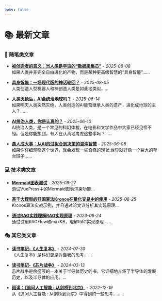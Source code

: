 ```yaml
---
home: false
---
```


# 📚 最新文章

### 📝 随笔类文章
- **[被创造者的意义：当人类是宇宙的“数据采集员”](/essays/20250808-bczzdyy.html)** - *2025-08-08*  
  如果人类并非完全自由进化的产物，而是某种更高级智慧的“具身智能”......

- **[具身智能：一场现代版的神话轮回？](/essays/20250805-jszn.html)** - *2025-08-05*  
  人类创造人型机器人和神创造人类是如此地类似......

- **[人类灭绝后，AI会统治地球吗？](/essays/20250614-rnmjh.html)** - *2025-06-14*  
  如果明天人类突然灭绝，人类创造的AI能否继承人类的遗产，进化成地球的主人？......

- **[AI统治人类，你是认真的？](/essays/20250610-aitzrn.html)** - *2025-06-10*  
  AI统治人类，是一个常见的科幻体裁，在电影和文学作品中大家已经见怪不怪。但是你能想到，有人在认真地考虑这些事吗？......

- **[愚人成大事：从AI的过拟合到决策的混沌智慧](/essays/20250628-yrcds.html)** - *2025-06-08*  
  如果你仔细观察这个世界，就会发现一些奇怪的现状,世界就好像一个巨大的草台班子......

### 💻 技术类文章
- **[Mermaid图表测试](/tech/mermaid-test.html)** - *2025-08-27*  
  测试VuePress中的Mermaid图表渲染功能...

- **[基于大模型的开源算法Kronos在量化交易中的使用](/tech/20250825-Kronos-ml.html)** - *2025-08-25*  
  Kronos算法实战示例，并且通过论文详分析其实现原理...

- **[通过RAG实践理解RAG实现原理](/tech/20250824-RAG-study-1.html)** - *2023-08-24*  
  通过试用RAGFlow和maxKB，理解RAG实现原理......

### 🎭 其它类文章
- **[读书笔记-《人生复本》](/others/20240730-ds-rsfb.html)** - *2024-07-30*  
  《人生复本》是科幻更是对自我的思考，...

- **[读书笔记-《芯片战争》](/others/20240313-xpzz.html)** - *2024-03-13*  
  芯片战争是余盛写的一本关于半导体历史的书，它详细地介绍了半导体的发展历史，以及半导体的应用。...

- **[阅读：《追问人工智能 : 从剑桥到北京》](/others/20221219-zwrgzn.html)** - *2022-12-19*  
  从《追问人工智能 : 从剑桥到北京》中得到的一些思考……...

